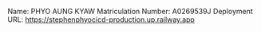 Name: 			PHYO AUNG KYAW
Matriculation Number: 	A0269539J
Deployment URL: 		https://stephenphyocicd-production.up.railway.app